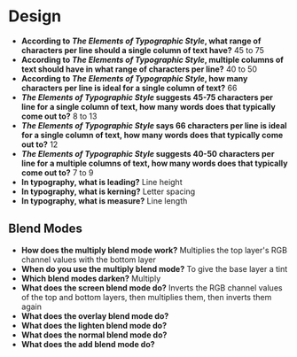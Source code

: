 # Design

- **According to *The Elements of Typographic Style*, what range of characters per line should a single column of text have?** 45 to 75
- **According to *The Elements of Typographic Style*, multiple columns of text should have in what range of characters per line?** 40 to 50
- **According to *The Elements of Typographic Style*, how many characters per line is ideal for a single column of text?** 66
- ***The Elements of Typographic Style* suggests 45-75 characters per line for a single column of text, how many words does that typically come out to?** 8 to 13
- ***The Elements of Typographic Style* says 66 characters per line is ideal for a single column of text, how many words does that typically come out to?** 12
- ***The Elements of Typographic Style* suggests 40-50 characters per line for a multiple columns of text, how many words does that typically come out to?** 7 to 9
- **In typography, what is leading?** Line height
- **In typography, what is kerning?** Letter spacing
- **In typography, what is measure?** Line length

## Blend Modes

- **How does the multiply blend mode work?** Multiplies the top layer's RGB channel values with the bottom layer
- **When do you use the multiply blend mode?** To give the base layer a tint
- **Which blend modes darken?** Multiply
- **What does the screen blend mode do?** Inverts the RGB channel values of the top and bottom layers, then multiplies them, then inverts them again
- **What does the overlay blend mode do?**
- **What does the lighten blend mode do?**
- **What does the normal blend mode do?**
- **What does the add blend mode do?**
